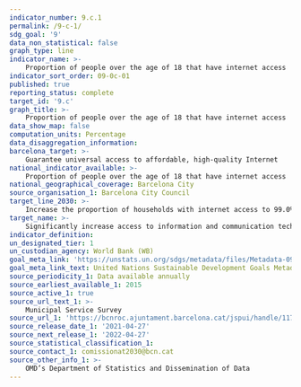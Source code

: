 ```yaml
---
indicator_number: 9.c.1
permalink: /9-c-1/
sdg_goal: '9'
data_non_statistical: false
graph_type: line
indicator_name: >-
    Proportion of people over the age of 18 that have internet access
indicator_sort_order: 09-0c-01
published: true
reporting_status: complete
target_id: '9.c'
graph_title: >-
    Proportion of people over the age of 18 that have internet access
data_show_map: false
computation_units: Percentage
data_disaggregation_information:
barcelona_target: >-
    Guarantee universal access to affordable, high-quality Internet
national_indicator_available: >-
    Proportion of people over the age of 18 that have internet access
national_geographical_coverage: Barcelona City 
source_organisation_1: Barcelona City Council
target_line_2030: >-
    Increase the proportion of households with internet access to 99.0%
target_name: >-
    Significantly increase access to information and communication technology and strive to provide universal, affordable access to the internet in less advanced countries by 2020 at the latest
indicator_definition:
un_designated_tier: 1
un_custodian_agency: World Bank (WB)
goal_meta_link: 'https://unstats.un.org/sdgs/metadata/files/Metadata-09-0c-01.pdf'
goal_meta_link_text: United Nations Sustainable Development Goals Metadata (pdf 894kB)
source_periodicity_1: Data available annually
source_earliest_available_1: 2015
source_active_1: true
source_url_text_1: >-
    Municipal Service Survey
source_url_1: 'https://bcnroc.ajuntament.barcelona.cat/jspui/handle/11703/84171'
source_release_date_1: '2021-04-27'
source_next_release_1: '2022-04-27'
source_statistical_classification_1: 
source_contact_1: comissionat2030@bcn.cat
source_other_info_1: >-
    OMD’s Department of Statistics and Dissemination of Data
---
```

